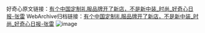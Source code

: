 好奇心原文链接：[有个中国定制礼服品牌开了新店，不是新中装_时尚_好奇心日报-张雷](https://www.qdaily.com/articles/4206.html)
WebArchive归档链接：[有个中国定制礼服品牌开了新店，不是新中装_时尚_好奇心日报-张雷](http://web.archive.org/web/20190623153934/https://www.qdaily.com/articles/4206.html)
![image](http://ww3.sinaimg.cn/large/007d5XDpgy1g3vez8podfj30u03paary)